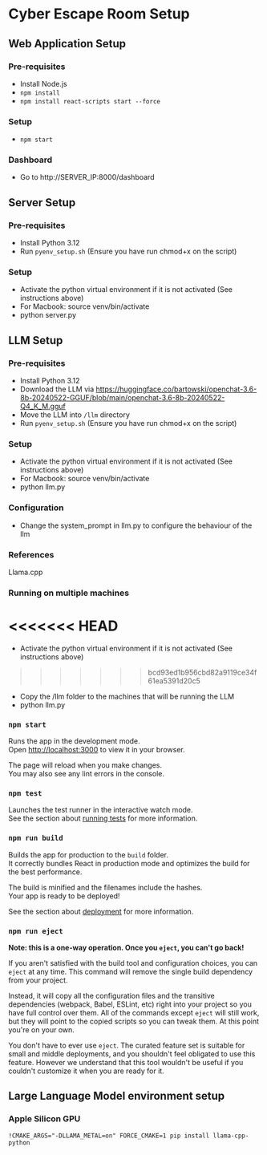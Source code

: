 # Cyber Escape Room Setup



## Web Application Setup

### Pre-requisites
- Install Node.js
- ```npm install```
- ```npm install react-scripts start --force```

### Setup
- ```npm start```

### Dashboard
- Go to http://SERVER_IP:8000/dashboard 
  
## Server Setup



### Pre-requisites
- Install Python 3.12
- Run ```pyenv_setup.sh``` (Ensure you have run chmod+x on the script)

### Setup
- Activate the python virtual environment if it is not activated (See instructions above)
- For Macbook: source venv/bin/activate 
- python server.py 
  

## LLM Setup



### Pre-requisites

- Install Python 3.12
- Download the LLM via https://huggingface.co/bartowski/openchat-3.6-8b-20240522-GGUF/blob/main/openchat-3.6-8b-20240522-Q4_K_M.gguf
- Move the LLM into ```/llm``` directory
- Run ```pyenv_setup.sh``` (Ensure you have run chmod+x on the script) 
  
### Setup

- Activate the python virtual environment if it is not activated (See instructions above)
- For Macbook: source venv/bin/activate 
- python llm.py 

### Configuration

- Change the system_prompt in llm.py to configure the behaviour of the llm

### References

Llama.cpp 

### Running on multiple machines
<<<<<<< HEAD
=======
- Activate the python virtual environment if it is not activated (See instructions above)

>>>>>>> bcd93ed1b956cbd82a9119ce34f61ea5391d20c5
- Copy the /llm folder to the machines that will be running the LLM
- python llm.py 


### `npm start`

Runs the app in the development mode.\
Open [http://localhost:3000](http://localhost:3000) to view it in your browser.

The page will reload when you make changes.\
You may also see any lint errors in the console.

### `npm test`

Launches the test runner in the interactive watch mode.\
See the section about [running tests](https://facebook.github.io/create-react-app/docs/running-tests) for more information.

### `npm run build`

Builds the app for production to the `build` folder.\
It correctly bundles React in production mode and optimizes the build for the best performance.

The build is minified and the filenames include the hashes.\
Your app is ready to be deployed!

See the section about [deployment](https://facebook.github.io/create-react-app/docs/deployment) for more information.

### `npm run eject`

**Note: this is a one-way operation. Once you `eject`, you can't go back!**

If you aren't satisfied with the build tool and configuration choices, you can `eject` at any time. This command will remove the single build dependency from your project.

Instead, it will copy all the configuration files and the transitive dependencies (webpack, Babel, ESLint, etc) right into your project so you have full control over them. All of the commands except `eject` will still work, but they will point to the copied scripts so you can tweak them. At this point you're on your own.

You don't have to ever use `eject`. The curated feature set is suitable for small and middle deployments, and you shouldn't feel obligated to use this feature. However we understand that this tool wouldn't be useful if you couldn't customize it when you are ready for it.

## Large Language Model environment setup

### Apple Silicon GPU

`!CMAKE_ARGS="-DLLAMA_METAL=on" FORCE_CMAKE=1 pip install llama-cpp-python`

